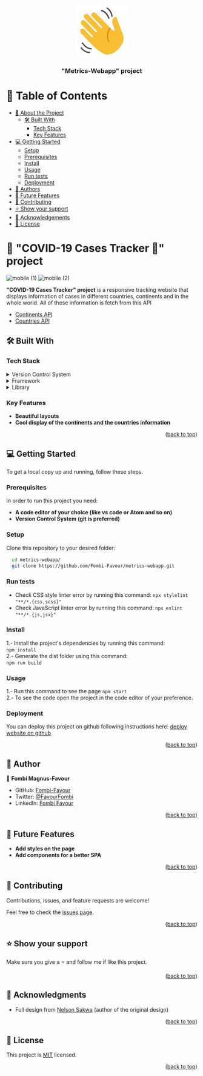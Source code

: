 <a name="readme-top"></a>
  
<div align="center">
 
  <img src="wave.png" alt="logo" width="140"  height="auto" />
  <br/>

  <h3><b>"Metrics-Webapp" project</b></h3>

</div>

# 📗 Table of Contents

- [📖 About the Project](#about-project)
  - [🛠 Built With](#built-with)
    - [Tech Stack](#tech-stack)
    - [Key Features](#key-features)
- [💻 Getting Started](#getting-started)
  - [Setup](#setup)
  - [Prerequisites](#prerequisites)
  - [Install](#install)
  - [Usage](#usage)
  - [Run tests](#run-tests)
  - [Deployment](#deployment)
- [👥 Authors](#authors)
- [🔭 Future Features](#future-features)
- [🤝 Contributing](#contributing)
- [⭐️ Show your support](#support)
- [🙏 Acknowledgements](#acknowledgements)
- [📝 License](#license)


# 📖 "COVID-19 Cases Tracker 🦠" project <a name="about-project"></a>

![mobile (1)](https://github.com/Fombi-Favour/metrics-webapp/assets/77404317/ae5e5b5c-3c35-47bf-8ea7-4acd6769b8a0)
![mobile (2)](https://github.com/Fombi-Favour/metrics-webapp/assets/77404317/8c9f87b5-a8a4-4bc2-97f2-400cd9db10ba)

**"COVID-19 Cases Tracker" project** is a responsive tracking website that displays information of cases in different countries, continents and in the whole world. All of these information is fetch from this API

- [Continents API](https://corona.lmao.ninja/v2/continents)
- [Countries API](https://corona.lmao.ninja/v2/countries/)

## 🛠 Built With <a name="built-with"></a>

### Tech Stack <a name="tech-stack"></a>

<details>
  <summary>Version Control System</summary>
  <ul>
    <li><a href="https://git-scm.com/">Git</a></li>
  </ul>
</details>

<details>
  <summary>Framework</summary>
  <ul>
    <li><a href="https://react.dev/">React JS</a></li>
    <li><a href="https://tailwindcss.com/">Tailwind CSS</a></li>
  </ul>
</details>

<details>
  <summary>Library</summary>
  <ul>
    <li><a href="https://redux.js.org/">Redux</a></li>
  </ul>
</details>


### Key Features <a name="key-features"></a>

- **Beautiful layouts**
- **Cool display of the continents and the countries information**

<p align="right">(<a href="#readme-top">back to top</a>)</p>

<!-- ## 🚀 Live Demo <a name="live-demo"></a>

- [Live Demo Link. Click here!](https://bookstore-djyd.onrender.com/)

<p align="right">(<a href="#readme-top">back to top</a>)</p> -->

## 💻 Getting Started <a name="getting-started"></a>

To get a local copy up and running, follow these steps.

### Prerequisites

In order to run this project you need:


- **A code editor of your choice (like vs code or Atom and so on)**
 - **Version Control System (git is preferred)**
 

### Setup

Clone this repository to your desired folder:

```sh
  cd metrics-webapp/
  git clone https://github.com/Fombi-Favour/metrics-webapp.git
```
### Run tests
- Check CSS style linter error by running this command:
`npx stylelint "**/*.{css,scss}"`
- Check JavaScript linter error by running this command:
`npx eslint "**/*.{js,jsx}"`

### Install
1.- Install the project's dependencies by running this command:   
`npm install`  
2.- Generate the dist folder using this command:  
`npm run build`

### Usage
1.- Run this command to see the page `npm start`  
2.- To see the code open the project in the code editor of your preference.

### Deployment

You can deploy this project on github following instructions here:
[deploy website on github](https://docs.github.com/en/pages/getting-started-with-github-pages/creating-a-github-pages-site)

<p align="right">(<a href="#readme-top">back to top</a>)</p>


## 👥 Author <a name="authors"></a>

👤 **Fombi Magnus-Favour**

- GitHub: [Fombi-Favour](https://github.com/Fombi-Favour)
- Twitter: [@FavourFombi](https://twitter.com/FavourFombi)
- LinkedIn: [Fombi Favour](https://www.linkedin.com/in/fombi-favour/)

<p align="right">(<a href="#readme-top">back to top</a>)</p>

## 🔭 Future Features <a name="future-features"></a>

-  **Add styles on the page**
-  **Add components for a better SPA**

<p align="right">(<a href="#readme-top">back to top</a>)</p>

## 🤝 Contributing <a name="contributing"></a>

Contributions, issues, and feature requests are welcome!

Feel free to check the [issues page](https://github.com/Fombi-Favour/metrics-webapp/issues).

<p align="right">(<a href="#readme-top">back to top</a>)</p>


## ⭐️ Show your support <a name="support"></a>

Make sure you give a ⭐ and follow me if like this project.

<p align="right">(<a href="#readme-top">back to top</a>)</p>


## 🙏 Acknowledgments <a name="acknowledgements"></a>

  - Full design from [Nelson Sakwa](https://www.behance.net/sakwadesignstudio) (author of the original design)

<p align="right">(<a href="#readme-top">back to top</a>)</p>


## 📝 License <a name="license"></a>

This project is [MIT](./MIT.md) licensed.

<p align="right">(<a href="#readme-top">back to top</a>)</p>
